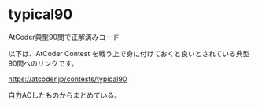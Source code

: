 # typical90
AtCoder典型90問で正解済みコード

以下は、AtCoder Contest を戦う上で身に付けておくと良いとされている典型90問へのリンクです。

https://atcoder.jp/contests/typical90

自力ACしたものからまとめている。

